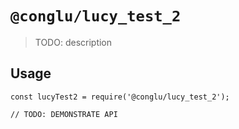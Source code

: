# `@conglu/lucy_test_2`

> TODO: description

## Usage

```
const lucyTest2 = require('@conglu/lucy_test_2');

// TODO: DEMONSTRATE API
```
